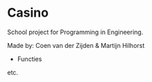 # Casino
School project for Programming in Engineering.

Made by: Coen van der Zijden & Martijn Hilhorst

- Functies

etc.
